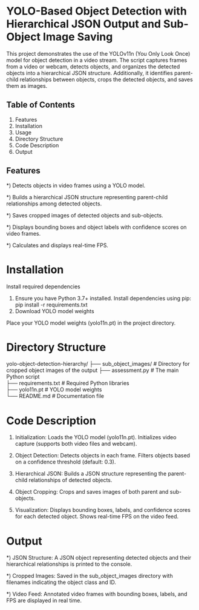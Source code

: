 # YOLO-Based Object Detection with Hierarchical JSON Output and Sub-Object Image Saving
This project demonstrates the use of the YOLOv11n (You Only Look Once) model for object detection in a video stream. The script captures frames from a video or webcam, detects objects, and organizes the detected objects into a hierarchical JSON structure. Additionally, it identifies parent-child relationships between objects, crops the detected objects, and saves them as images.
## Table of Contents
1) Features
2) Installation
3) Usage
4) Directory Structure
5) Code Description
6) Output

## Features
*) Detects objects in video frames using a YOLO model.

*) Builds a hierarchical JSON structure representing parent-child relationships among detected objects.

*) Saves cropped images of detected objects and sub-objects.

*) Displays bounding boxes and object labels with confidence scores on video frames.

*) Calculates and displays real-time FPS.
# Installation
Install required dependencies
1) Ensure you have Python 3.7+ installed. Install dependencies using pip:
   pip install -r requirements.txt  
3) Download YOLO model weights

Place your YOLO model weights (yolo11n.pt) in the project directory.
# Directory Structure
yolo-object-detection-hierarchy/
├── sub_object_images/      # Directory for cropped object images of the output
├── assessment.py                 # The main Python script  
├── requirements.txt        # Required Python libraries  
├── yolo11n.pt              # YOLO model weights  
└── README.md               # Documentation file  
# Code Description
1) Initialization:
Loads the YOLO model (yolo11n.pt).
Initializes video capture (supports both video files and webcam).

2) Object Detection:
Detects objects in each frame.
Filters objects based on a confidence threshold (default: 0.3).

3) Hierarchical JSON:
Builds a JSON structure representing the parent-child relationships of detected objects.

4) Object Cropping:
Crops and saves images of both parent and sub-objects.

5) Visualization:
Displays bounding boxes, labels, and confidence scores for each detected object.
Shows real-time FPS on the video feed.

# Output
*) JSON Structure:
A JSON object representing detected objects and their hierarchical relationships is printed to the console.

*) Cropped Images:
Saved in the sub_object_images directory with filenames indicating the object class and ID.

*) Video Feed:
Annotated video frames with bounding boxes, labels, and FPS are displayed in real time.

























